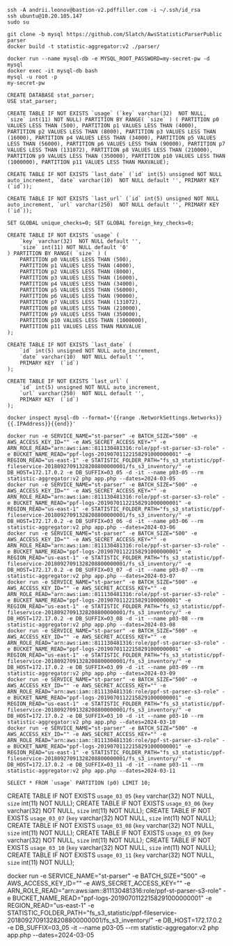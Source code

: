 ```shell
ssh -A andrii.leonov@bastion-v2.pdffiller.com -i ~/.ssh/id_rsa
ssh ubuntu@10.20.105.147
sudo su
```

```shell
git clone -b mysql https://github.com/Slatch/AwsStatisticParserPublic parser
docker build -t statistic-aggregator:v2 ./parser/
```

```shell
docker run --name mysql-db -e MYSQL_ROOT_PASSWORD=my-secret-pw -d mysql
docker exec -it mysql-db bash
mysql -u root -p
my-secret-pw
```
```mysql
CREATE DATABASE stat_parser;
USE stat_parser;
```

```mysql
CREATE TABLE IF NOT EXISTS `usage` (`key` varchar(32)  NOT NULL, `size` int(11) NOT NULL) PARTITION BY RANGE( `size` ) ( PARTITION p0 VALUES LESS THAN (500), PARTITION p1 VALUES LESS THAN (4000), PARTITION p2 VALUES LESS THAN (8000), PARTITION p3 VALUES LESS THAN (16000), PARTITION p4 VALUES LESS THAN (34000), PARTITION p5 VALUES LESS THAN (56000), PARTITION p6 VALUES LESS THAN (90000), PARTITION p7 VALUES LESS THAN (131072), PARTITION p8 VALUES LESS THAN (210000), PARTITION p9 VALUES LESS THAN (350000), PARTITION p10 VALUES LESS THAN (1000000), PARTITION p11 VALUES LESS THAN MAXVALUE);

CREATE TABLE IF NOT EXISTS `last_date` (`id` int(5) unsigned NOT NULL auto_increment, `date` varchar(10)  NOT NULL default '', PRIMARY KEY  (`id`));

CREATE TABLE IF NOT EXISTS `last_url` (`id` int(5) unsigned NOT NULL auto_increment, `url` varchar(250)  NOT NULL default '', PRIMARY KEY  (`id`));

SET GLOBAL unique_checks=0; SET GLOBAL foreign_key_checks=0;

CREATE TABLE IF NOT EXISTS `usage` (
    `key` varchar(32)  NOT NULL default '',
    `size` int(11) NOT NULL default '0'
) PARTITION BY RANGE( `size` ) (
    PARTITION p0 VALUES LESS THAN (500),
    PARTITION p1 VALUES LESS THAN (4000),
    PARTITION p2 VALUES LESS THAN (8000),
    PARTITION p3 VALUES LESS THAN (16000),
    PARTITION p4 VALUES LESS THAN (34000),
    PARTITION p5 VALUES LESS THAN (56000),
    PARTITION p6 VALUES LESS THAN (90000),
    PARTITION p7 VALUES LESS THAN (131072),
    PARTITION p8 VALUES LESS THAN (210000),
    PARTITION p9 VALUES LESS THAN (350000),
    PARTITION p10 VALUES LESS THAN (1000000),
    PARTITION p11 VALUES LESS THAN MAXVALUE
);

CREATE TABLE IF NOT EXISTS `last_date` (
    `id` int(5) unsigned NOT NULL auto_increment,
    `date` varchar(10)  NOT NULL default '',
    PRIMARY KEY  (`id`)
);

CREATE TABLE IF NOT EXISTS `last_url` (
    `id` int(5) unsigned NOT NULL auto_increment,
    `url` varchar(250)  NOT NULL default '',
    PRIMARY KEY  (`id`)
);
```

```shell
docker inspect mysql-db --format='{{range .NetworkSettings.Networks}}{{.IPAddress}}{{end}}'

docker run -e SERVICE_NAME="st-parser" -e BATCH_SIZE="500" -e AWS_ACCESS_KEY_ID="" -e AWS_SECRET_ACCESS_KEY="" -e ARN_ROLE_READ="arn:aws:iam::811130481316:role/ppf-st-parser-s3-role" -e BUCKET_NAME_READ="ppf-logs-20190701122158291000000001" -e REGION_READ="us-east-1" -e STATISTIC_FOLDER_PATH="fs_s3_statistic/ppf-fileservice-20180927091328208800000001/fs_s3_inventory/" -e DB_HOST=172.17.0.2 -e DB_SUFFIX=03_05 -d -it --name p03-05 --rm statistic-aggregator:v2 php app.php --dates=2024-03-05
docker run -e SERVICE_NAME="st-parser" -e BATCH_SIZE="500" -e AWS_ACCESS_KEY_ID="" -e AWS_SECRET_ACCESS_KEY="" -e ARN_ROLE_READ="arn:aws:iam::811130481316:role/ppf-st-parser-s3-role" -e BUCKET_NAME_READ="ppf-logs-20190701122158291000000001" -e REGION_READ="us-east-1" -e STATISTIC_FOLDER_PATH="fs_s3_statistic/ppf-fileservice-20180927091328208800000001/fs_s3_inventory/" -e DB_HOST=172.17.0.2 -e DB_SUFFIX=03_06 -d -it --name p03-06 --rm statistic-aggregator:v2 php app.php --dates=2024-03-06
docker run -e SERVICE_NAME="st-parser" -e BATCH_SIZE="500" -e AWS_ACCESS_KEY_ID="" -e AWS_SECRET_ACCESS_KEY="" -e ARN_ROLE_READ="arn:aws:iam::811130481316:role/ppf-st-parser-s3-role" -e BUCKET_NAME_READ="ppf-logs-20190701122158291000000001" -e REGION_READ="us-east-1" -e STATISTIC_FOLDER_PATH="fs_s3_statistic/ppf-fileservice-20180927091328208800000001/fs_s3_inventory/" -e DB_HOST=172.17.0.2 -e DB_SUFFIX=03_07 -d -it --name p03-07 --rm statistic-aggregator:v2 php app.php --dates=2024-03-07
docker run -e SERVICE_NAME="st-parser" -e BATCH_SIZE="500" -e AWS_ACCESS_KEY_ID="" -e AWS_SECRET_ACCESS_KEY="" -e ARN_ROLE_READ="arn:aws:iam::811130481316:role/ppf-st-parser-s3-role" -e BUCKET_NAME_READ="ppf-logs-20190701122158291000000001" -e REGION_READ="us-east-1" -e STATISTIC_FOLDER_PATH="fs_s3_statistic/ppf-fileservice-20180927091328208800000001/fs_s3_inventory/" -e DB_HOST=172.17.0.2 -e DB_SUFFIX=03_08 -d -it --name p03-08 --rm statistic-aggregator:v2 php app.php --dates=2024-03-08
docker run -e SERVICE_NAME="st-parser" -e BATCH_SIZE="500" -e AWS_ACCESS_KEY_ID="" -e AWS_SECRET_ACCESS_KEY="" -e ARN_ROLE_READ="arn:aws:iam::811130481316:role/ppf-st-parser-s3-role" -e BUCKET_NAME_READ="ppf-logs-20190701122158291000000001" -e REGION_READ="us-east-1" -e STATISTIC_FOLDER_PATH="fs_s3_statistic/ppf-fileservice-20180927091328208800000001/fs_s3_inventory/" -e DB_HOST=172.17.0.2 -e DB_SUFFIX=03_09 -d -it --name p03-09 --rm statistic-aggregator:v2 php app.php --dates=2024-03-09
docker run -e SERVICE_NAME="st-parser" -e BATCH_SIZE="500" -e AWS_ACCESS_KEY_ID="" -e AWS_SECRET_ACCESS_KEY="" -e ARN_ROLE_READ="arn:aws:iam::811130481316:role/ppf-st-parser-s3-role" -e BUCKET_NAME_READ="ppf-logs-20190701122158291000000001" -e REGION_READ="us-east-1" -e STATISTIC_FOLDER_PATH="fs_s3_statistic/ppf-fileservice-20180927091328208800000001/fs_s3_inventory/" -e DB_HOST=172.17.0.2 -e DB_SUFFIX=03_10 -d -it --name p03-10 --rm statistic-aggregator:v2 php app.php --dates=2024-03-10
docker run -e SERVICE_NAME="st-parser" -e BATCH_SIZE="500" -e AWS_ACCESS_KEY_ID="" -e AWS_SECRET_ACCESS_KEY="" -e ARN_ROLE_READ="arn:aws:iam::811130481316:role/ppf-st-parser-s3-role" -e BUCKET_NAME_READ="ppf-logs-20190701122158291000000001" -e REGION_READ="us-east-1" -e STATISTIC_FOLDER_PATH="fs_s3_statistic/ppf-fileservice-20180927091328208800000001/fs_s3_inventory/" -e DB_HOST=172.17.0.2 -e DB_SUFFIX=03_11 -d -it --name p03-11 --rm statistic-aggregator:v2 php app.php --dates=2024-03-11
```

```mysql
SELECT * FROM `usage` PARTITION (p0) LIMIT 10;
```

CREATE TABLE IF NOT EXISTS `usage_03_05` (`key` varchar(32)  NOT NULL, `size` int(11) NOT NULL);
CREATE TABLE IF NOT EXISTS `usage_03_06` (`key` varchar(32)  NOT NULL, `size` int(11) NOT NULL);
CREATE TABLE IF NOT EXISTS `usage_03_07` (`key` varchar(32)  NOT NULL, `size` int(11) NOT NULL);
CREATE TABLE IF NOT EXISTS `usage_03_08` (`key` varchar(32)  NOT NULL, `size` int(11) NOT NULL);
CREATE TABLE IF NOT EXISTS `usage_03_09` (`key` varchar(32)  NOT NULL, `size` int(11) NOT NULL);
CREATE TABLE IF NOT EXISTS `usage_03_10` (`key` varchar(32)  NOT NULL, `size` int(11) NOT NULL);
CREATE TABLE IF NOT EXISTS `usage_03_11` (`key` varchar(32)  NOT NULL, `size` int(11) NOT NULL);

docker run -e SERVICE_NAME="st-parser" -e BATCH_SIZE="500" -e AWS_ACCESS_KEY_ID="" -e AWS_SECRET_ACCESS_KEY="" -e ARN_ROLE_READ="arn:aws:iam::811130481316:role/ppf-st-parser-s3-role" -e BUCKET_NAME_READ="ppf-logs-20190701122158291000000001" -e REGION_READ="us-east-1" -e STATISTIC_FOLDER_PATH="fs_s3_statistic/ppf-fileservice-20180927091328208800000001/fs_s3_inventory/" -e DB_HOST=172.17.0.2 -e DB_SUFFIX=03_05 -it --name p03-05 --rm statistic-aggregator:v2 php app.php --dates=2024-03-05



